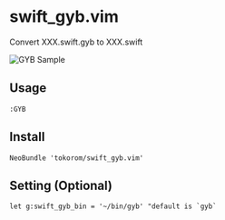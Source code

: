 # swift_gyb.vim
Convert XXX.swift.gyb to XXX.swift

![GYB Sample](https://raw.githubusercontent.com/tokorom/swift_gyb.vim/assets/sample.png)

## Usage

```vim
:GYB
```

## Install

```vim
NeoBundle 'tokorom/swift_gyb.vim'
```

## Setting (Optional)

```vim
let g:swift_gyb_bin = '~/bin/gyb' "default is `gyb`
```
